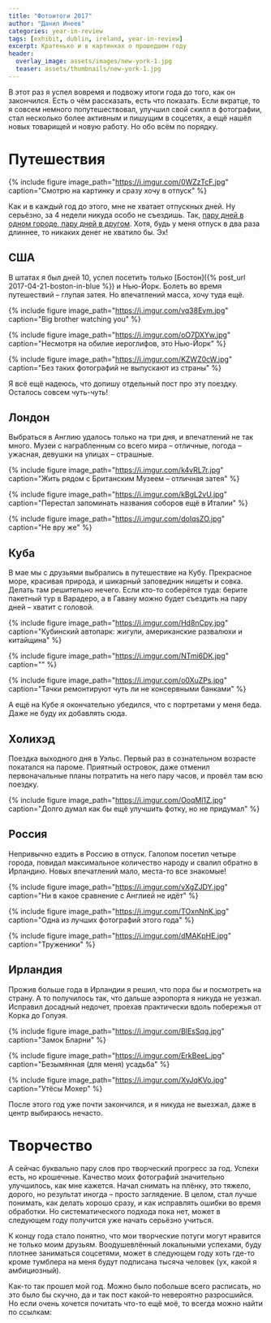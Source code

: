 ```yaml
---
title: "Фотоитоги 2017"
author: "Данил Инеев"
categories: year-in-review
tags: [exhibit, dublin, ireland, year-in-review]
excerpt: Кратенько и в картинках о прошедшем году
header:
  overlay_image: assets/images/new-york-1.jpg
  teaser: assets/thumbnails/new-york-1.jpg
---
```


В этот раз я успел вовремя и подвожу итоги года до того, как он закончился. Есть о чём рассказать, есть что показать. Если вкратце, то я совсем немного попутешествовал, улучшил свой скилл в фотографии, стал несколько более активным и пишущим в соцсетях, а ещё нашёл новых товарищей и новую работу. Но обо всём по порядку.

# Путешествия

{% include figure image_path="https://i.imgur.com/0WZzTcF.jpg" caption="Смотрю на картинку и сразу хочу в отпуск" %}

Как и в каждый год до этого, мне не хватает отпускных дней. Ну серьёзно, за 4 недели никуда особо не съездишь. Так, [пару дней в одном городе, пару дней в другом](https://www.google.com/maps/d/embed?mid=1hCb31bSaIOrafOlobkUIznh0BQRKVRWE). Хотя, будь у меня отпуск в два раза длиннее, то никаких денег не хватило бы. Эх! 

## США
В штатах я был дней 10, успел посетить только [Бостон]({% post_url 2017-04-21-boston-in-blue %}) и Нью-Йорк. Болеть во время путешествий – глупая затея. Но впечатлений масса, хочу туда ещё.

{% include figure image_path="https://i.imgur.com/vq38Evm.jpg" caption="Big brother watching you" %}

{% include figure image_path="https://i.imgur.com/oO7DXYw.jpg" caption="Несмотря на обилие иероглифов, это Нью-Йорк" %}

{% include figure image_path="https://i.imgur.com/KZWZ0cW.jpg" caption="Без таких фотографий не выпускают из страны" %}

Я всё ещё надеюсь, что допишу отдельный пост про эту поездку. Осталось совсем чуть-чуть!

## Лондон
Выбраться в Англию удалось только на три дня, и впечатлений не так много. Музеи с награбленным со всего мира – отличные, погода – ужасная, девушки на улицах – страшные. 

{% include figure image_path="https://i.imgur.com/k4vRL7r.jpg" caption="Жить рядом с Британским Музеем – отличная затея" %}

{% include figure image_path="https://i.imgur.com/kBgL2vU.jpg" caption="Перестал запоминать названия соборов ещё в Италии" %}

{% include figure image_path="https://i.imgur.com/doIqsZO.jpg" caption="Не вру же" %}

## Куба
В мае мы с друзьями выбрались в путешествие на Кубу. Прекрасное море, красивая природа, и шикарный заповедник нищеты и совка. Делать там решительно нечего. Если кто-то соберётся туда: берите пакетный тур в Варадеро, а в Гавану можно будет съездить на пару дней – хватит с головой.

{% include figure image_path="https://i.imgur.com/Hd8nCpy.jpg" caption="Кубинский автопарк: жигули, американские развалюхи и китайщина" %}

{% include figure image_path="https://i.imgur.com/NTmi6DK.jpg" caption="" %}

{% include figure image_path="https://i.imgur.com/o0XuZPs.jpg" caption="Тачки ремонтируют чуть ли не консервными банками" %}

А ещё на Кубе я окончательно убедился, что с портретами у меня беда. Даже не буду их добавлять сюда.

## Холихэд
Поездка выходного дня в Уэльс. Первый раз в сознательном возрасте покатался на пароме. Приятный островок, даже отменил первоначальные планы потратить на него пару часов, и провёл там всю поездку.

{% include figure image_path="https://i.imgur.com/OoqMl1Z.jpg" caption="Долго думал как бы ещё улучшить фотку, но не придумал" %}


## Россия
Непривычно ездить в Россию в отпуск. Галопом посетил четыре города, повидал максимальное количество народу и свалил обратно в Ирландию. Новых впечатлений мало, места-то все знакомые!

{% include figure image_path="https://i.imgur.com/vXgZJDY.jpg" caption="Ни в какое сравнение с Англией не идёт" %}

{% include figure image_path="https://i.imgur.com/TOxnNnK.jpg" caption="Одна из лучших фотографий этого года" %}

{% include figure image_path="https://i.imgur.com/dMAKpHE.jpg" caption="Труженики" %}

## Ирландия
Прожив больше года в Ирландии я решил, что пора бы и посмотреть на страну. А то получилось так, что дальше аэропорта я никуда не уезжал. Исправил досадный недочет, проехав практически вдоль побережья от Корка до Голуэя.

{% include figure image_path="https://i.imgur.com/BlEsSqg.jpg" caption="Замок Бларни" %}

{% include figure image_path="https://i.imgur.com/ErkBeeL.jpg" caption="Безымянная (для меня) усадьба" %}

{% include figure image_path="https://i.imgur.com/XyJqKVo.jpg" caption="Утёсы Мохер" %}

После этого год уже почти закончился, и я никуда не выезжал, даже в центр выбираюсь нечасто.

# Творчество
А сейчас буквально пару слов про творческий прогресс за год. Успехи есть, но крошечные. Качество моих фотографий значительно улучшилось, как мне кажется. Начал снимать на плёнку, это тяжело, дорого, но результат иногда – просто заглядение. В целом, стал лучше понимать, как делать хорошо сразу, и как исправлять ошибки во время обработки. Но систематического подхода пока нет, может в следующем году получится уже начать серьёзно учиться.

К концу года стало понятно, что мои творческие потуги могут нравится не только моим друзьям. Воодушевлённый локальными успехами, буду плотнее заниматься соцсетями, может в следующем году хоть где-то кроме тумблера на меня будут подписана тысяча человек (ух, какой я амбициозный).

Как-то так прошел мой год. Можно было побольше всего расписать, но это было бы скучно, да и так пост какой-то невероятно разросшийся. Но если очень хочется почитать что-то ещё моё, то всегда можно найти по ссылкам:

